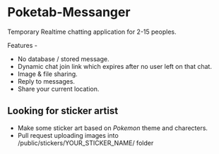 # Poketab-Messanger
Temporary Realtime chatting application for 2-15 peoples. 

Features -
* No database / stored message.
* Dynamic chat join link which expires after no user left on that chat. 
* Image & file sharing.
* Reply to messages.
* Share your current location.


## Looking for sticker artist
+ Make some sticker art based on *Pokemon* theme and charecters. 
+ Pull request uploading images into /public/stickers/YOUR_STICKER_NAME/ folder
